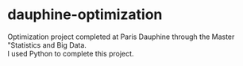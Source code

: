 # dauphine-optimization
Optimization project completed at Paris Dauphine through the Master "Statistics and Big Data.  
I used Python to complete this project.
